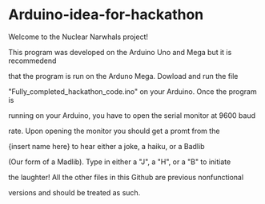 # Arduino-idea-for-hackathon

Welcome to the Nuclear Narwhals project!



This program was developed on the Arduino Uno and Mega but it is recommedend

that the program is run on the Arduno Mega. Dowload and run the file 

"Fully_completed_hackathon_code.ino" on your Arduino. Once the program is 

running on your Arduino, you have to open the serial monitor at 9600 baud

rate. Upon opening the monitor you should get a promt from the

{insert name here} to hear either a joke, a haiku, or a Badlib 

(Our form of a Madlib). Type in either a "J", a "H", or a "B" to initiate

the laughter! All the other files in this Github are previous nonfunctional

versions and should be treated as such.
